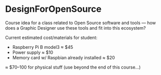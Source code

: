 # DesignForOpenSource
Course idea for a class related to Open Source software and tools — how does a Graphic Designer use these tools and fit into this ecosystem?

Current estimated cost/materials for student:
- Raspberry Pi B model3 ≈ $45
- Power supply ≈ $10
- Memory card w/ Raspbian already installed ≈ $20

≈ $70–100 for physical stuff (use beyond the end of this course...)
